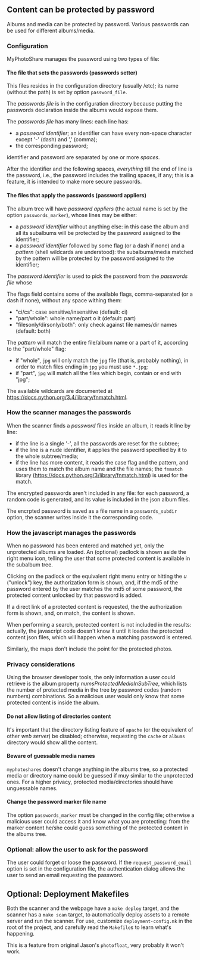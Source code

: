## Content can be protected by password

Albums and media can be protected by password. Various passwords can be used for different albums/media.

### Configuration

MyPhotoShare manages the password using two types of file:

#### The file that sets the passwords (passwords setter)

This files resides in the configuration directory (usually /etc); its name (without the path) is set by option `password_file`.

The _passwords file_ is in the configuration directory because putting the passwords declaration inside the albums would expose them.

The _passwords file_ has many lines: each line has:
- a _password identifier_; an identifier can have every non-space character except '-' (dash) and ',' (comma);
- the corresponding password;

identifier and password are separated by one or more _spaces_.

After the identifier and the following spaces, _everything_ till the end of line is the password, i.e., the password includes the trailing spaces, if any; this is a feature, it is intended to make more secure passwords.

#### The files that apply the passwords (password appliers)

The album tree will have _password appliers_ (the actual name is set by the option `passwords_marker`), whose lines may be either:

* a _password identifier_ without anything else: in this case the album and all its subalbums will be protected by the password assigned to the identifier;
* a _password identifier_ followed by some flag (or a dash if none) and a _pattern_ (shell wildcards are understood): the subalbums/media matched by the pattern will be protected by the password assigned to the identifier;

The _password identifier_ is used to pick the password from the _passwords file_ whose

The flags field contains some of the available flags, comma-separated (or a dash if none), without any space withing them:
- "ci/cs": case sensitive/insensitive (default: ci)
- "part/whole": whole name/part o it (default: part)
- "filesonly/dirsonly/both": only check against file names/dir names (default: both)

The _pattern_ will match the entire file/album name or a part of it, according to the "part/whole" flag:
- if "whole", `jpg` will only match the `jpg` file (that is, probably nothing), in order to match files ending in `jpg` you must use `*.jpg`;
- if "part", `jpg` will match all the files which begin, contain or end with "jpg";

The available wildcards are documented at https://docs.python.org/3.4/library/fnmatch.html.

### How the scanner manages the passwords

When the scanner finds a _password_ files inside an album, it reads it line by line:

* if the line is a single '-', all the passwords are reset for the subtree;
* if the line is a nude identifier, it applies the password specified by it to the whole subtree/media;
* if the line has more content, it reads the case flag and the pattern, and uses them to match the album name and the file names; the `fnmatch` library (https://docs.python.org/3/library/fnmatch.html) is used for the match.

The encrypted passwords aren't included in any file: for each password, a random code is generated, and its value is included in the json album files.

The encrpted password is saved as a file name in a `passwords_subdir` option, the scanner writes inside it the corresponding code.

### How the javascript manages the passwords

When no password has been entered and matched yet, only the unprotected albums are loaded. An (optional) padlock is shown aside the right menu icon, telling the user that some protected content is available in the subalbum tree.

Clicking on the padlock or the equivalent right menu entry or hitting the _u_ ("unlock") key, the authorization form is shown, and, if the md5 of the password entered by the user matches the md5 of some password, the protected content unlocked by that password is added.

If a direct link of a protected content is requested, the the authorization form is shown, and, on match, the content is shown.

When performing a search, protected content is not included in the results: actually, the javascript code doesn't know it until it loades the protected content json files, which will happen when a matching password is entered.

Similarly, the maps don't include the point for the protected photos.

### Privacy considerations

Using the browser developer tools, the only information a user could retrieve is the album property _numsProtectedMediaInSubTree_, which lists the number of protected media in the tree by password codes (random numbers) combinations. So a malicious user would only know that some protected content is inside the album.

#### Do not allow listing of directories content

It's important that the directory listing feature of `apache` (or the equivalent of other _web server_) be disabled; otherwise, requesting the `cache` or `albums` directory would show all the content.

#### Beware of guessable media names

`myphotoshares` doesn't change anything in the albums tree, so a protected media or directory name could be guessed if muy similar to the unprotected ones. For a higher privacy, protected media/directories should have unguessable names.

#### Change the password marker file name

The option `passwords_marker` must be changed in the config file; otherwise a malicious user could access it and know what you are protecting: from the marker content he/she could guess something of the protected content in the albums tree.

### Optional: allow the user to ask for the password

The user could forget or loose the password. If the `request_password_email` option is set in the configuration file, the authentication dialog allows the user to send an email requesting the password.

## Optional: Deployment Makefiles

Both the scanner and the webpage have a `make deploy` target, and the scanner has a `make scan` target, to automatically deploy assets to a remote server and run the scanner. For use, customize `deployment-config.mk` in the root of the project, and carefully read the `Makefile`s to learn what's happening.

This is a feature from original Jason's `photofloat`, very probably it won't work.

